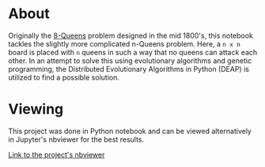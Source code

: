 # About
Originally the [8-Queens](https://en.wikipedia.org/wiki/Eight_queens_puzzle) problem designed in the mid 1800's, this notebook tackles the slightly more complicated n-Queens problem. Here, a `n x n` board is placed with `n` queens in such a way that no queens can attack each other. In an attempt to solve this using evolutionary algorithms and genetic programming, the Distributed Evolutionary Algorithms in Python (DEAP) is utilized to find a possible solution.

# Viewing
This project was done in Python notebook and can be viewed alternatively in Jupyter's nbviewer for the best results.

[Link to the project's nbviewer](https://nbviewer.org/github/KyleNThao/DEAP_N_Queens_Problem/blob/main/DEAP_N_Queens.ipynb)
